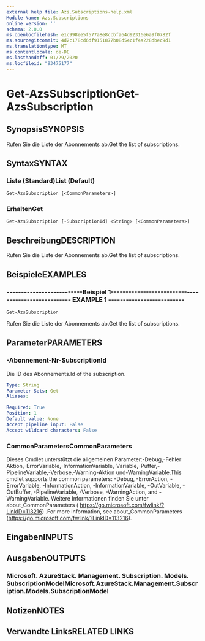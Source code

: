 ```yaml
---
external help file: Azs.Subscriptions-help.xml
Module Name: Azs.Subscriptions
online version: ''
schema: 2.0.0
ms.openlocfilehash: e1c998ee5f577a8e8ccbfa64d92316e6a9f0782f
ms.sourcegitcommit: 4d2c178cd6df9151877b08d54c1f4a228dbec9d1
ms.translationtype: MT
ms.contentlocale: de-DE
ms.lasthandoff: 01/29/2020
ms.locfileid: "93475177"
---
```

# <span data-ttu-id="bce89-101">Get-AzsSubscription</span><span class="sxs-lookup"><span data-stu-id="bce89-101">Get-AzsSubscription</span></span>

## <span data-ttu-id="bce89-102">Synopsis</span><span class="sxs-lookup"><span data-stu-id="bce89-102">SYNOPSIS</span></span>
<span data-ttu-id="bce89-103">Rufen Sie die Liste der Abonnements ab.</span><span class="sxs-lookup"><span data-stu-id="bce89-103">Get the list of subscriptions.</span></span>

## <span data-ttu-id="bce89-104">Syntax</span><span class="sxs-lookup"><span data-stu-id="bce89-104">SYNTAX</span></span>

### <span data-ttu-id="bce89-105">Liste (Standard)</span><span class="sxs-lookup"><span data-stu-id="bce89-105">List (Default)</span></span>
```
Get-AzsSubscription [<CommonParameters>]
```

### <span data-ttu-id="bce89-106">Erhalten</span><span class="sxs-lookup"><span data-stu-id="bce89-106">Get</span></span>
```
Get-AzsSubscription [-SubscriptionId] <String> [<CommonParameters>]
```

## <span data-ttu-id="bce89-107">Beschreibung</span><span class="sxs-lookup"><span data-stu-id="bce89-107">DESCRIPTION</span></span>
<span data-ttu-id="bce89-108">Rufen Sie die Liste der Abonnements ab.</span><span class="sxs-lookup"><span data-stu-id="bce89-108">Get the list of subscriptions.</span></span>

## <span data-ttu-id="bce89-109">Beispiele</span><span class="sxs-lookup"><span data-stu-id="bce89-109">EXAMPLES</span></span>

### <span data-ttu-id="bce89-110">--------------------------Beispiel 1--------------------------</span><span class="sxs-lookup"><span data-stu-id="bce89-110">-------------------------- EXAMPLE 1 --------------------------</span></span>
```
Get-AzsSubscription
```

<span data-ttu-id="bce89-111">Rufen Sie die Liste der Abonnements ab.</span><span class="sxs-lookup"><span data-stu-id="bce89-111">Get the list of subscriptions.</span></span>

## <span data-ttu-id="bce89-112">Parameter</span><span class="sxs-lookup"><span data-stu-id="bce89-112">PARAMETERS</span></span>

### <span data-ttu-id="bce89-113">-Abonnement-Nr</span><span class="sxs-lookup"><span data-stu-id="bce89-113">-SubscriptionId</span></span>
<span data-ttu-id="bce89-114">Die ID des Abonnements.</span><span class="sxs-lookup"><span data-stu-id="bce89-114">Id of the subscription.</span></span>

```yaml
Type: String
Parameter Sets: Get
Aliases: 

Required: True
Position: 1
Default value: None
Accept pipeline input: False
Accept wildcard characters: False
```

### <span data-ttu-id="bce89-115">CommonParameters</span><span class="sxs-lookup"><span data-stu-id="bce89-115">CommonParameters</span></span>
<span data-ttu-id="bce89-116">Dieses Cmdlet unterstützt die allgemeinen Parameter:-Debug,-Fehler Aktion,-ErrorVariable,-InformationVariable,-Variable,-Puffer,-PipelineVariable,-Verbose,-Warning-Aktion und-WarningVariable.</span><span class="sxs-lookup"><span data-stu-id="bce89-116">This cmdlet supports the common parameters: -Debug, -ErrorAction, -ErrorVariable, -InformationAction, -InformationVariable, -OutVariable, -OutBuffer, -PipelineVariable, -Verbose, -WarningAction, and -WarningVariable.</span></span> <span data-ttu-id="bce89-117">Weitere Informationen finden Sie unter about_CommonParameters ( https://go.microsoft.com/fwlink/?LinkID=113216) .</span><span class="sxs-lookup"><span data-stu-id="bce89-117">For more information, see about_CommonParameters (https://go.microsoft.com/fwlink/?LinkID=113216).</span></span>

## <span data-ttu-id="bce89-118">Eingaben</span><span class="sxs-lookup"><span data-stu-id="bce89-118">INPUTS</span></span>

## <span data-ttu-id="bce89-119">Ausgaben</span><span class="sxs-lookup"><span data-stu-id="bce89-119">OUTPUTS</span></span>

### <span data-ttu-id="bce89-120">Microsoft. AzureStack. Management. Subscription. Models. SubscriptionModel</span><span class="sxs-lookup"><span data-stu-id="bce89-120">Microsoft.AzureStack.Management.Subscription.Models.SubscriptionModel</span></span>

## <span data-ttu-id="bce89-121">Notizen</span><span class="sxs-lookup"><span data-stu-id="bce89-121">NOTES</span></span>

## <span data-ttu-id="bce89-122">Verwandte Links</span><span class="sxs-lookup"><span data-stu-id="bce89-122">RELATED LINKS</span></span>

